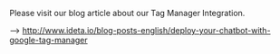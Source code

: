 Please visit our blog article about our Tag Manager Integration.

--> http://www.ideta.io/blog-posts-english/deploy-your-chatbot-with-google-tag-manager
